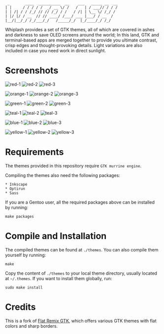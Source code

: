```
 _       ____  __________  __    ___   _____ __  __
| |     / / / / /  _/ __ \/ /   /   | / ___// / / /
| | /| / / /_/ // // /_/ / /   / /| | \__ \/ /_/ /
| |/ |/ / __  // // ____/ /___/ ___ |___/ / __  /
|__/|__/_/ /_/___/_/   /_____/_/  |_/____/_/ /_/

```

Whiplash provides a set of GTK themes, all of which are covered in ashes and darkness to save OLED screens around the world; In this land, GTK and terminal-based apps are merged together to provide you ultimate contrast, crisp edges and thought-provoking details. Light variations are also included in case you need work in direct sunlight.


Screenshots
===========

![red-1](https://github.com/yad-tahir/whiplash-gtk-theme/raw/master/assets/red-1.png)
![red-2](https://github.com/yad-tahir/whiplash-gtk-theme/raw/master/assets/red-2.png)
![red-3](https://github.com/yad-tahir/whiplash-gtk-theme/raw/master/assets/red-3.png)

![orange-1](https://github.com/yad-tahir/whiplash-gtk-theme/raw/master/assets/orange-1.png)
![orange-2](https://github.com/yad-tahir/whiplash-gtk-theme/raw/master/assets/orange-2.png)
![orange-3](https://github.com/yad-tahir/whiplash-gtk-theme/raw/master/assets/orange-3.png)

![green-1](https://github.com/yad-tahir/whiplash-gtk-theme/raw/master/assets/green-1.png)
![green-2](https://github.com/yad-tahir/whiplash-gtk-theme/raw/master/assets/green-2.png)
![green-3](https://github.com/yad-tahir/whiplash-gtk-theme/raw/master/assets/green-3.png)

![teal-1](https://github.com/yad-tahir/whiplash-gtk-theme/raw/master/assets/teal-1.png)
![teal-2](https://github.com/yad-tahir/whiplash-gtk-theme/raw/master/assets/teal-2.png)
![teal-3](https://github.com/yad-tahir/whiplash-gtk-theme/raw/master/assets/teal-3.png)

![blue-1](https://github.com/yad-tahir/whiplash-gtk-theme/raw/master/assets/blue-1.png)
![blue-2](https://github.com/yad-tahir/whiplash-gtk-theme/raw/master/assets/blue-2.png)
![blue-3](https://github.com/yad-tahir/whiplash-gtk-theme/raw/master/assets/blue-3.png)

![yellow-1](https://github.com/yad-tahir/whiplash-gtk-theme/raw/master/assets/yellow-1.png)
![yellow-2](https://github.com/yad-tahir/whiplash-gtk-theme/raw/master/assets/yellow-2.png)
![yellow-3](https://github.com/yad-tahir/whiplash-gtk-theme/raw/master/assets/yellow-3.png)

Requirements
============
The themes provided in this repository require `GTK murrine engine`.

Compiling the themes also need the following packages:

```
* Inkscape
* Optirun
* Sass
```

If you are a Gentoo user, all the required packages above can be installed by running:

```
make packages
```

Compile and Installation
========================

The compiled themes can be found at `./themes`. You can also compile them yourself by running:

```
make
```

Copy the content of `./themes` to your local theme directory, usually located at `~/.themes`. If you want to install them globally, run:

```
sudo make install
```

Credits
=======

This is a fork of [Flat Remix GTK](https://drasite.com/flat-remix-gtk), which offers various GTK themes with flat colors and sharp borders.
